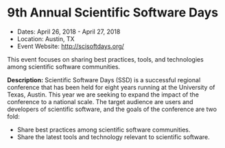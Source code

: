 
# 9th Annual Scientific Software Days

- Dates: April 26, 2018 - April 27, 2018
- Location: Austin, TX
- Event Website: http://scisoftdays.org/

This event focuses on sharing best practices, tools, and technologies among scientific software communities.

**Description:**  Scientific Software Days (SSD) is a successful regional conference that has been held for eight years running at the University of Texas, Austin. This year we are seeking to expand the impact of the conference to a national scale. The target audience are users and developers of scientific software, and the goals of the conference are two fold:
- Share best practices among scientific software communities.
- Share the latest tools and technology relevant to scientific software.

<!---
Publish: yes
Categories: development, collaboration
Topics: software engineering, projects and organizations
Tags: conference
Level: 2
Prerequisites: default
Aggregate: none
--->
